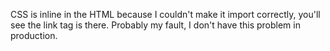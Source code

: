 CSS is inline in the HTML because I couldn't make it import correctly, you'll see the link tag is there. Probably my fault, I don't have this problem in production.
